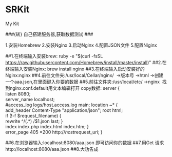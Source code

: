 # SRKit
My Kit

###{转} 自己搭建服务器,获取数据测试 ###

1.安装Homebrew
2.安装Nginx
3.启动Nginx
4.配置JSON文件
5.配置Niginx


##1.在终端输入安装brew: ruby -e "$(curl -fsSL https://raw.githubusercontent.com/Homebrew/install/master/install)"
##2.在终端输入安装Nginx: brew install nginx
##3.在终端输入启动安装好的Nginx:nginx 
##4.前往文件夹:/usr/local/Cellar/nginx/  ->版本号 ->html ->创建一个aaa.json,在里面键入你要的数据
##5.前往文件夹:/usr/local/etc/ ->nginx  找到nginx.conf.default用文本编辑打开 copy数据:
server {        
    listen       8080;    
    server_name  localhost;         
    #access_log  logs/host.access.log  main; 
    location ~* {             
        add_header Content-Type "application/json";
        root   html;             
        if (!-f $request_filename) {                 
            rewrite ^/(.*)  /$1.json last;
        }             
    index  index.php index.html index.htm;
    }         
error_page 405 =200 http://$host$request_uri;     }

##6.在浏览器输入:localhost:8080/aaa.json 即可访问你的数据
##7.用Get 请求http://localhost:8080/aaa.json
##8.大功告成
